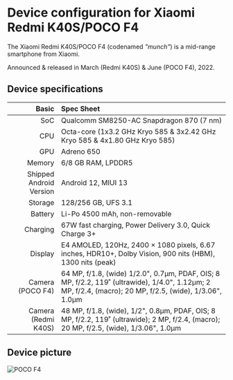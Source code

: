 Device configuration for Xiaomi Redmi K40S/POCO F4
=========================================

The Xiaomi Redmi K40S/POCO F4 (codenamed _"munch"_) is a mid-range smartphone from Xiaomi.

Announced & released in March (Redmi K40S) & June (POCO F4), 2022.

## Device specifications

Basic   | Spec Sheet
-------:|:-------------------------
SoC     | Qualcomm SM8250-AC Snapdragon 870 (7 nm)
CPU     | Octa-core (1x3.2 GHz Kryo 585 & 3x2.42 GHz Kryo 585 & 4x1.80 GHz Kryo 585)
GPU     | Adreno 650
Memory  | 6/8 GB RAM, LPDDR5
Shipped Android Version | Android 12, MIUI 13
Storage | 128/256 GB, UFS 3.1
Battery | Li-Po 4500 mAh, non-removable
Charging | 67W fast charging, Power Delivery 3.0, Quick Charge 3+
Display | E4 AMOLED, 120Hz, 2400 × 1080 pixels, 6.67 inches, HDR10+, Dolby Vision, 900 nits (HBM), 1300 nits (peak)
Camera (POCO F4) | 64 MP, f/1.8, (wide) 1/2.0", 0.7µm, PDAF, OIS; 8 MP, f/2.2, 119˚ (ultrawide), 1/4.0", 1.12µm; 2 MP, f/2.4, (macro); 20 MP, f/2.5, (wide), 1/3.06", 1.0µm
Camera (Redmi K40S) | 48 MP, f/1.8, (wide), 1/2", 0.8µm, PDAF, OIS; 8 MP, f/2.2, 119˚ (ultrawide); 2 MP, f/2.4, (macro); 20 MP, f/2.5, (wide), 1/3.06", 1.0µm

## Device picture

![POCO F4](https://i02.appmifile.com/142_operator_sg/20/06/2022/e3fcd19ac9ecd3c93cca4042771387ba.jpg "POCO F4")

